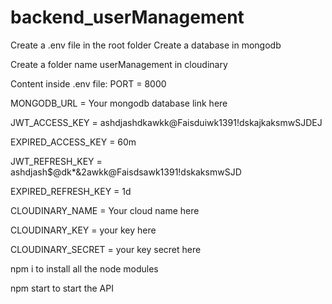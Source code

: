 # backend_userManagement
Create a .env file in the root folder
Create a database in mongodb

Create a folder name userManagement in cloudinary

Content inside .env file:
PORT = 8000

MONGODB_URL = Your mongodb database link here

JWT_ACCESS_KEY = ashdjashdkawkk@Faisduiwk1391!dskajkaksmwSJDEJ

EXPIRED_ACCESS_KEY = 60m

JWT_REFRESH_KEY = ashdjash$@dk*&2awkk@Faisdsawk1391!dskaksmwSJD

EXPIRED_REFRESH_KEY = 1d

CLOUDINARY_NAME = Your cloud name here

CLOUDINARY_KEY = your key here

CLOUDINARY_SECRET = your key secret here

npm i to install all the node modules

npm start to start the API
